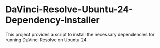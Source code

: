 # DaVinci-Resolve-Ubuntu-24-Dependency-Installer
This project provides a script to install the necessary dependencies for running DaVinci Resolve on Ubuntu 24.
